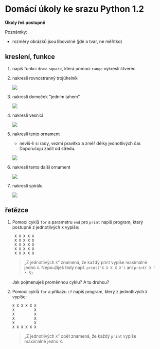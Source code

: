 # Domácí úkoly ke srazu Python 1.2

**Úkoly řeš postupně**

Poznámky:
- rozměry obrázků jsou libovolné (jde o tvar, ne měřítko)

## kreslení, funkce
1. napiš funkci `draw_square`, která pomocí `range` vykreslí čtverec
1. nakresli rovnostranný trojúhelník
   
   ![](https://projekty.pyladies.cz/static/tasks/handout3a_images/03_trojuhelnik.png)
1. nakresli domeček "jedním tahem"

   ![](https://projekty.pyladies.cz/static/tasks/handout3a_images/04_domecek.png)

1. nakresli vesnici

   ![](https://projekty.pyladies.cz/static/tasks/handout3a_images/05_vesnice.png)
1. nakresli tento ornament
   - nevíš-li si rady, vezmi pravítko a změř délky jednotlivých čar. Doporučuju začít od středu.
   
   ![](https://projekty.pyladies.cz/static/tasks/handout3a_images/10_ornament.png)
1. nakresli tento další ornament
   
   ![](https://projekty.pyladies.cz/static/tasks/handout3a_images/11_ornament.png)

1. nakresli spirálu

   ![](https://projekty.pyladies.cz/static/tasks/handout3a_images/12_spirala.png)

## řetězce

1. Pomocí cyklů `for` a parametru `end` pro `print` napiš program, který postupně z jednotlivých `X` vypíše:

   ```
    X X X X X
    X X X X X
    X X X X X
    X X X X X
    X X X X X
    ```
   > „Z jednotlivých `X`“ znamená, že každý print vypíše maximálně jedno `X`. Nepoužiješ tedy např. `print('X X X X X')` ani `print('X ' * 5)`.

   Jak pojmenuješ proměnnou cyklu? A tu druhou?

1. Pomocí cyklů `for` a příkazu `if` napiš program, který z jednotlivých `X` vypíše:
    ```
    X X X X X X
    X         X
    X         X
    X         X
    X         X
    X X X X X X
    ```

    > „Z jednotlivých `X`“ opět znamená, že každý `print` vypíše maximálně jedno `X`.

